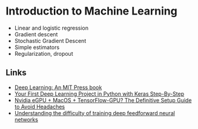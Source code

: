# Introduction to Machine Learning

* Linear and logistic regression
* Gradient descent
* Stochastic Gradient Descent
* Simple estimators
* Regularization, dropout

## Links
* [Deep Learning: An MIT Press book](https://www.deeplearningbook.org/)
* [Your First Deep Learning Project in Python with Keras Step-By-Step](https://machinelearningmastery.com/tutorial-first-neural-network-python-keras/)
* [Nvidia eGPU + MacOS + TensorFlow-GPU? The Definitive Setup Guide to Avoid Headaches](https://medium.com/xplore-ai/nvidia-egpu-macos-tensorflow-gpu-the-definitive-setup-guide-to-avoid-headaches-f40e831f26ea)
* [Understanding the difficulty of training deep feedforward neural networks](http://proceedings.mlr.press/v9/glorot10a/glorot10a.pdf)
